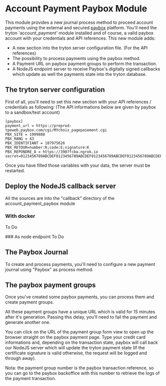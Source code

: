 # Account Payment Paybox Module

This module provides a new journal process method to proceed account payments
using the external and secured [paybox](http://www1.paybox.com/?lang=en) platform.
You'll need the tryton 'account_payment' module installed and of course, a valid paybox account
with your credentials and API references.
This new module adds:

- A new section into the tryton server configuration file. (For the API references)
- The possibility to process payments using the paybox method.
- A Payment URL on paybox payment groups to perform the transaction.
- A NodeJS endpoint server to receive Paybox's digitally signed callbacks
  which update as well the payments state into the tryton database.

## The tryton server configuration
First of all, you'll need to set this new section with your API references / credentials
as following: (The API informations below are given by paybox to a sandbox/test account)

```
[paybox]
payment_url = https://preprod-tpeweb.paybox.com/cgi/MYchoix_pagepaiement.cgi
PBX_SITE = 1999888
PBX_RANG = 43
PBX_IDENTIFIANT = 107975626
PBX_RETOUR=number:R;code:E;signature:K
PBX_REPONDRE_A = https://3907fcba.ngrok.io
secret=0123456789ABCDEF0123456789ABCDEF0123456789ABCDEF0123456789ABCDEF0123456789ABCDEF0123456789ABCDEF0123456789ABCDEF0123456789ABCDEF
```
Once you have filled those variables with your data, the server must be restarted.

## Deploy the NodeJS callback server
All the sources are into the "callback" directory of the account_payment_paybox module

### With docker
To Do

### As node endpoint
To Do

## The Paybox Journal
To create and process payments, you'll need to configure a new payment journal using "Paybox" as process method.


## The paybox payment groups
Once you've created some paybox payments, you can process them and create payment groups.

All these payment groups have a unique URL which is valid for 15 minutes after it's generation. Passing this delay,
you'll need to fail the payment and generate another one.

You can click on the URL of the payment group form view to open up the browser straight on the paybox payment page.
Type your credit card informations and, depending on the transaction state, paybox will call back our NodeJS server
which will update the tryton payment state (If the certificate signature is valid otherwise, the request will be logged
and through away).

Nota: the payment group number is the paybox transaction reference, so you can go to the paybox backoffice with this number
to retrieve the logs of the payment transaction.
